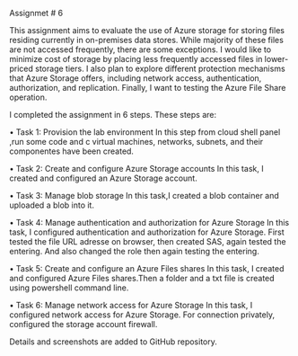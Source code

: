 
Assignmet # 6

This assignment aims to evaluate the use of Azure storage for storing files residing currently in on-premises data stores. While majority of these files are not accessed frequently, there are some exceptions. I would like to minimize cost of storage by placing less frequently accessed files in lower-priced storage tiers. I also plan to explore different protection mechanisms that Azure Storage offers, including network access, authentication, authorization, and replication. Finally, I want to testing the Azure File Share operation. 

I completed the assignment in 6 steps. These steps are:

•	Task 1: Provision the lab environment
In this step  from cloud shell panel ,run some code and c virtual machines, networks, subnets, and their componentes have been created.

•	Task 2: Create and configure Azure Storage accounts
In this task, I created and configured an Azure Storage account.

•	Task 3: Manage blob storage
In this task,I created a blob container and uploaded a blob into it.

•	Task 4: Manage authentication and authorization for Azure Storage
In this task, I configured authentication and authorization for Azure Storage. First tested the file URL adresse on browser, then created SAS, again tested the entering.  And also changed the role then again testing the entering. 

•	Task 5: Create and configure an Azure Files shares
In this task, I created and configured Azure Files shares.Then a folder and a txt file is created using powershell command line. 

•	Task 6: Manage network access for Azure Storage
In this task, I configured network access for Azure Storage.  For connection privately, configured the storage account firewall. 

Details and screenshots are added to GitHub repository.
